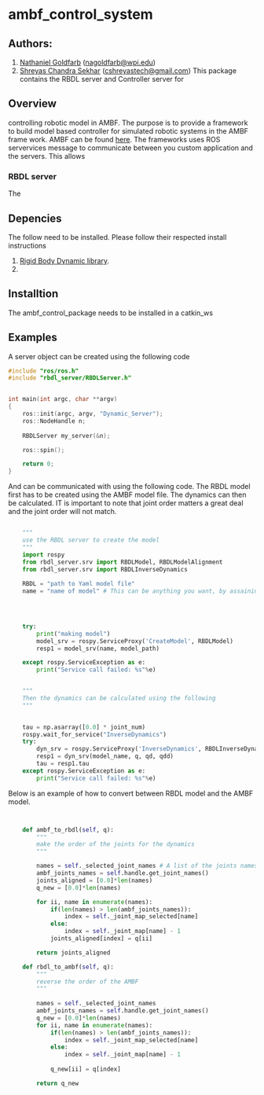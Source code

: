 # ambf_control_system

## Authors:
1. [Nathaniel Goldfarb](https://github.com/nag92) (nagoldfarb@wpi.edu)
2. [Shreyas Chandra Sekhar](https://github.com/cshreyastech) (cshreyastech@gmail.com)
This package contains the RBDL server and Controller server for 


## Overview
controlling robotic model in AMBF. The purpose is to provide a framework to build model based controller for simulated robotic systems in the AMBF frame work. AMBF can be found [here](https://github.com/WPI-AIM/ambf/workflows/ambf-1.0/badge.svg?branch=ambf-1.0). The frameworks uses ROS servervices message to communicate between you custom application and the servers. This allows 

### RBDL server
The 


## Depencies

The follow need to be installed. Please follow their respected install instructions

1. [Rigid Body Dynamic library](https://github.com/ORB-HD/rbdl-orb). 
2. 



## Installtion

The ambf_control_package needs to be installed in a catkin_ws




## Examples

A server object can be created using the following code

```C++
#include "ros/ros.h"
#include "rbdl_server/RBDLServer.h"


int main(int argc, char **argv)
{
    ros::init(argc, argv, "Dynamic_Server");
    ros::NodeHandle n;
   
    RBDLServer my_server(&n);       

    ros::spin();

    return 0;
}

```


And can be communicated with using the following code. The RBDL model first has to be created using the AMBF model file. The dynamics can then be calculated. IT is important to note that joint order matters a great deal and the joint order will not match. 


```python

    """
    use the RBDL server to create the model 
    """
    import rospy
    from rbdl_server.srv import RBDLModel, RBDLModelAlignment
    from rbdl_server.srv import RBDLInverseDynamics
    
    RBDL = "path to Yaml model file"
    name = "name of model" # This can be anything you want, by assaining spesific names muiple models can be controlled.

    


    try:
        print("making model")
        model_srv = rospy.ServiceProxy('CreateModel', RBDLModel)
        resp1 = model_srv(name, model_path)

    except rospy.ServiceException as e:
        print("Service call failed: %s"%e)


    """
    Then the dynamics can be calculated using the following
    """

   
    tau = np.asarray([0.0] * joint_num)
    rospy.wait_for_service("InverseDynamics")
    try:
        dyn_srv = rospy.ServiceProxy('InverseDynamics', RBDLInverseDynamics)
        resp1 = dyn_srv(model_name, q, qd, qdd)
        tau = resp1.tau   
    except rospy.ServiceException as e:
        print("Service call failed: %s"%e)

```

Below is an example of how to convert between RBDL model and the AMBF model.


```python


    def ambf_to_rbdl(self, q):
        """
        make the order of the joints for the dynamics
        """

        names = self._selected_joint_names # A list of the joints names you want 
        ambf_joints_names = self.handle.get_joint_names()
        joints_aligned = [0.0]*len(names)
        q_new = [0.0]*len(names)

        for ii, name in enumerate(names):
            if(len(names) > len(ambf_joints_names)):
                index = self._joint_map_selected[name]
            else:
                index = self._joint_map[name] - 1
            joints_aligned[index] = q[ii]

        return joints_aligned

    def rbdl_to_ambf(self, q):
        """
        reverse the order of the AMBF
        """
        
        names = self._selected_joint_names
        ambf_joints_names = self.handle.get_joint_names()
        q_new = [0.0]*len(names)
        for ii, name in enumerate(names):
            if(len(names) > len(ambf_joints_names)):
                index = self._joint_map_selected[name]
            else:
                index = self._joint_map[name] - 1
            
            q_new[ii] = q[index]

        return q_new

```